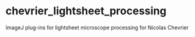 # chevrier_lightsheet_processing
ImageJ plug-ins for lightsheet microscope processing for Nicolas Chevrier
